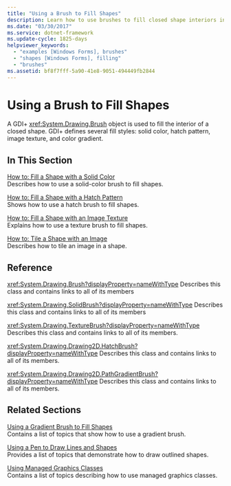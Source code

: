 ```yaml
---
title: "Using a Brush to Fill Shapes"
description: Learn how to use brushes to fill closed shape interiors in GDI+ with a selection of topics and tutorials.
ms.date: "03/30/2017"
ms.service: dotnet-framework
ms.update-cycle: 1825-days
helpviewer_keywords:
  - "examples [Windows Forms], brushes"
  - "shapes [Windows Forms], filling"
  - "brushes"
ms.assetid: bf8f7fff-5a90-41e8-9051-494449fb2844
---
```

# Using a Brush to Fill Shapes

A GDI+ <xref:System.Drawing.Brush> object is used to fill the interior of a closed shape. GDI+ defines several fill styles: solid color, hatch pattern, image texture, and color gradient.

## In This Section

[How to: Fill a Shape with a Solid Color](how-to-fill-a-shape-with-a-solid-color.md)\
Describes how to use a solid-color brush to fill shapes.

[How to: Fill a Shape with a Hatch Pattern](how-to-fill-a-shape-with-a-hatch-pattern.md)\
Shows how to use a hatch brush to fill shapes.

[How to: Fill a Shape with an Image Texture](how-to-fill-a-shape-with-an-image-texture.md)\
Explains how to use a texture brush to fill shapes.

[How to: Tile a Shape with an Image](how-to-tile-a-shape-with-an-image.md)\
Describes how to tile an image in a shape.

## Reference

<xref:System.Drawing.Brush?displayProperty=nameWithType>
Describes this class and contains links to all of its members

<xref:System.Drawing.SolidBrush?displayProperty=nameWithType>
Describes this class and contains links to all of its members

<xref:System.Drawing.TextureBrush?displayProperty=nameWithType>
Describes this class and contains links to all of its members.

<xref:System.Drawing.Drawing2D.HatchBrush?displayProperty=nameWithType>
Describes this class and contains links to all of its members.

<xref:System.Drawing.Drawing2D.PathGradientBrush?displayProperty=nameWithType>
Describes this class and contains links to all of its members.

## Related Sections

[Using a Gradient Brush to Fill Shapes](using-a-gradient-brush-to-fill-shapes.md)\
Contains a list of topics that show how to use a gradient brush.

[Using a Pen to Draw Lines and Shapes](using-a-pen-to-draw-lines-and-shapes.md)\
Provides a list of topics that demonstrate how to draw outlined shapes.

[Using Managed Graphics Classes](using-managed-graphics-classes.md)\
Contains a list of topics describing how to use managed graphics classes.
